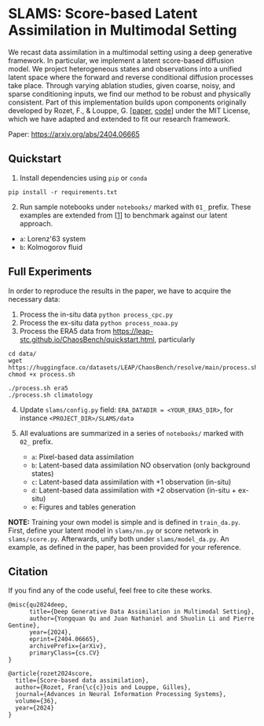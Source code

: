 # SLAMS: Score-based Latent Assimilation in Multimodal Setting

We recast data assimilation in a multimodal setting using a deep generative framework. In particular, we implement a latent score-based diffusion model. We project heterogeneous states and observations into a unified latent space where the forward and reverse conditional diffusion processes take place. Through varying ablation studies, given coarse, noisy, and sparse conditioning inputs, we find our method to be robust and physically consistent. Part of this implementation builds upon components originally developed by Rozet, F., & Louppe, G. [[paper](https://arxiv.org/abs/2306.10574), [code](https://github.com/francois-rozet/sda)] under the MIT License, which we have adapted and extended to fit our research framework.

Paper: https://arxiv.org/abs/2404.06665


## Quickstart
1. Install dependencies using `pip` or `conda`
```
pip install -r requirements.txt
```

2. Run sample notebooks under `notebooks/` marked with `01_` prefix. These examples are extended from [[1](https://github.com/francois-rozet/sda)] to benchmark against our latent approach.
- `a`: Lorenz'63 system
- `b`: Kolmogorov fluid

## Full Experiments
In order to reproduce the results in the paper, we have to acquire the necessary data:
1. Process the in-situ data `python process_cpc.py`
2. Process the ex-situ data `python process_noaa.py`
3. Process the ERA5 data from https://leap-stc.github.io/ChaosBench/quickstart.html, particularly
```
cd data/
wget https://huggingface.co/datasets/LEAP/ChaosBench/resolve/main/process.sh
chmod +x process.sh

./process.sh era5
./process.sh climatology
```

4. Update `slams/config.py` field: `ERA_DATADIR = <YOUR_ERA5_DIR>`, for instance `<PROJECT_DIR>/SLAMS/data`

5. All evaluations are summarized in a series of `notebooks/` marked with `02_` prefix.
    - `a`: Pixel-based data assimilation
    - `b`: Latent-based data assimilation NO observation (only background states)
    - `c`: Latent-based data assimilation with +1 observation (in-situ)
    - `d`: Latent-based data assimilation with +2 observation (in-situ + ex-situ)
    - `e`: Figures and tables generation


__NOTE:__ Training your own model is simple and is defined in `train_da.py`. First, define your latent model in `slams/nn.py` or score network in `slams/score.py`. Afterwards, unify both under `slams/model_da.py`. An example, as defined in the paper, has been provided for your reference.

## Citation
If you find any of the code useful, feel free to cite these works.
```
@misc{qu2024deep,
      title={Deep Generative Data Assimilation in Multimodal Setting}, 
      author={Yongquan Qu and Juan Nathaniel and Shuolin Li and Pierre Gentine},
      year={2024},
      eprint={2404.06665},
      archivePrefix={arXiv},
      primaryClass={cs.CV}
}

@article{rozet2024score,
  title={Score-based data assimilation},
  author={Rozet, Fran{\c{c}}ois and Louppe, Gilles},
  journal={Advances in Neural Information Processing Systems},
  volume={36},
  year={2024}
}
```
